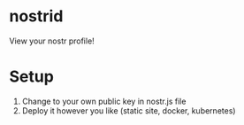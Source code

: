 # nostrid
View your nostr profile!

# Setup
1. Change to your own public key in nostr.js file
2. Deploy it however you like (static site, docker, kubernetes)
